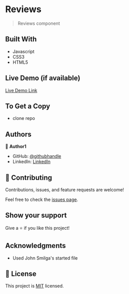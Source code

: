 # Reviews

> Reviews component


## Built With

- Javascript
- CSS3
- HTML5

## Live Demo (if available)

[Live Demo Link](https://sharp-allen-f0b666.netlify.app/)


## To Get a Copy
- clone repo 


## Authors

👤 **Author1**

- GitHub: [@githubhandle](https://github.com/gracekabaghe)
- LinkedIn: [LinkedIn](https://linkedin.com/in/grace-kabaghe)

## 🤝 Contributing

Contributions, issues, and feature requests are welcome!

Feel free to check the [issues page](../../issues/).

## Show your support

Give a ⭐️ if you like this project!

## Acknowledgments

- Used John Smilga's started file

## 📝 License

This project is [MIT](./MIT.md) licensed.

